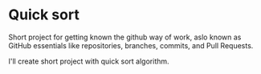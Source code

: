# Quick sort

Short project for getting known the github way of work, aslo known as GitHub essentials like repositories, branches, commits, and Pull Requests. 

I'll create short project with quick sort algorithm.
